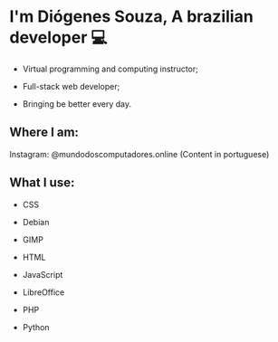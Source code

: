 # I'm Diógenes Souza, A brazilian developer :computer:

* Virtual programming and computing instructor;

* Full-stack web developer;

* Bringing be better every day.

## Where I am: 

Instagram: @mundodoscomputadores.online (Content in portuguese)

## What I use: 

* CSS

* Debian

* GIMP

* HTML

* JavaScript

* LibreOffice

* PHP

* Python

<!---
diogenes-souza-dev/diogenes-souza-dev is a ✨ special ✨ repository because its `README.md` (this file) appears on your GitHub profile.
You can click the Preview link to take a look at your changes.
--->
